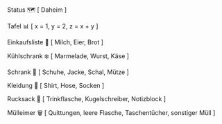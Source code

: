 Status 🗺️ [
    Daheim
]

Tafel 📊 [
    x = 1,
    y = 2,
    z = x + y
]

Einkaufsliste 📝 [
    Milch,
    Eier,
    Brot
]

Kühlschrank ❄️ [
    Marmelade,
    Wurst,
    Käse
]

Schrank 🧳 [
    Schuhe,
    Jacke,
    Schal,
    Mütze
]

Kleidung 👚 [
    Shirt,
    Hose,
    Socken
]

Rucksack 🎒 [
    Trinkflasche,
    Kugelschreiber,
    Notizblock
]

Mülleimer 🗑️ [
    Quittungen,
    leere Flasche,
    Taschentücher,
    sonstiger Müll
]
